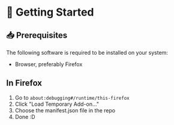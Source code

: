 [asdf-vm]: https://asdf-vm.com/

# 🚀 Getting Started


## 📥 Prerequisites

The following software is required to be installed on your system:

- Browser, preferably Firefox

## In Firefox

1. Go to `about:debugging#/runtime/this-firefox`
2. Click "Load Temporary Add-on..."
3. Choose the manifest.json file in the repo
4. Done :D
